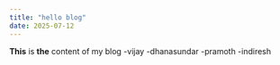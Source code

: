 ```yaml
---
title: "hello blog"
date: 2025-07-12
---
```

**This** is **the** content of my blog
-vijay
-dhanasundar
-pramoth
-indiresh
